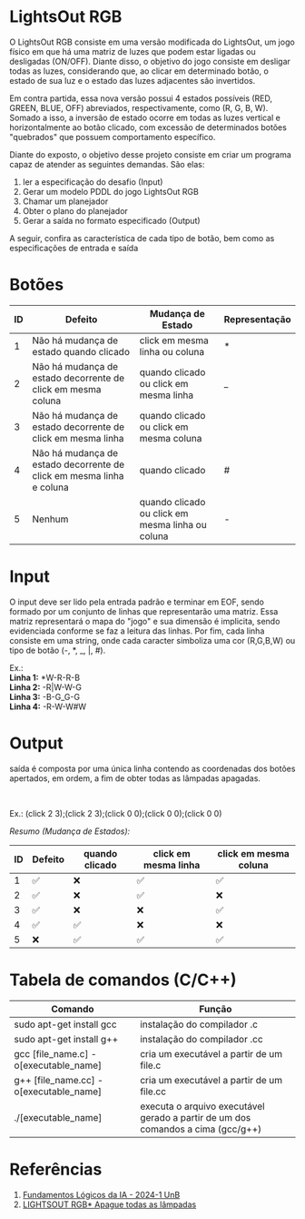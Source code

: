 # LightsOut RGB

<p>
 O LightsOut RGB consiste em uma versão modificada do LightsOut, um jogo físico em que há uma matriz de luzes que podem estar ligadas ou desligadas (ON/OFF). Diante disso, o objetivo do jogo consiste em desligar todas as luzes, considerando que, ao clicar em determinado botão, o estado de sua luz e o estado das luzes adjacentes são invertidos. 
</p>
 Em contra partida, essa nova versão possui 4 estados possíveis (RED, GREEN, BLUE, OFF) abreviados, respectivamente, como (R, G, B, W). Somado a isso, a inversão de estado ocorre em todas as luzes vertical e horizontalmente ao botão clicado, com excessão de determinados botões "quebrados" que possuem comportamento específico. 
<p>

<p>
 Diante do exposto, o objetivo desse projeto consiste em criar um programa capaz de atender as seguintes demandas. São elas: 
</p>

<ol>
<li>ler a especificação do desafio (Input)</li>
<li>Gerar um modelo PDDL do jogo LightsOut RGB</li>
<li>Chamar um planejador</li>
<li>Obter o plano do planejador</li>
<li>Gerar a saída no formato especificado (Output)</li>
</ol>

<p>
 A seguir, confira as característica de cada tipo de botão, bem como as especificações de entrada e saída
</p>

# Botões 

 ID |                               Defeito                                |                 Mudança de Estado                | Representação |
----| -------------------------------------------------------------------- | ------------------------------------------------ | ------------- |
1   |                Não há mudança de estado quando clicado               | click em mesma linha ou coluna                   |       *       |
2   |    Não há mudança de estado decorrente de click em mesma coluna      | quando clicado ou click em mesma linha           |       _       |
3   |    Não há mudança de estado decorrente de click em mesma linha       | quando clicado ou click em mesma coluna          |       |       |
4   | Não há mudança de estado decorrente de click em mesma linha e coluna | quando clicado                                   |       #       |
5   |                                 Nenhum                               | quando clicado ou click em mesma linha ou coluna |       -       |

# Input

<p>
 O input deve ser lido pela entrada padrão e terminar em EOF, sendo formado por um conjunto de linhas que representarão uma matriz. Essa matriz representará o mapa do "jogo" e sua dimensão é implicita, sendo evidenciada conforme se faz a leitura das linhas. Por fim, cada linha consiste em uma string, onde cada caracter simboliza uma cor (R,G,B,W) ou tipo de botão (-, *, _, |, #).
 </p>

<p>
Ex.:<br>
<strong>Linha 1:</strong> *W-R-R-B <br>
<strong>Linha 2:</strong> -R|W-W-G <br>
<strong>Linha 3:</strong> -B-G_G-G <br>
<strong>Linha 4:</strong> -R-W-W#W <br>
</p>

# Output

<p>
 saída é composta por uma única linha contendo as coordenadas dos botões apertados, em ordem, a fim de obter todas as lâmpadas apagadas.
</p>

<br>

<p>
 Ex.: (click 2 3);(click 2 3);(click 0 0);(click 0 0);(click 0 0)
</p>

<i>Resumo (Mudança de Estados):</i>

 ID |       Defeito      |    quando clicado  | click em mesma linha | click em mesma coluna |
----| ------------------ | ------------------ | -------------------- | --------------------- |
1   | :white_check_mark: |        :x:         |  :white_check_mark:  |  :white_check_mark:   |
2   | :white_check_mark: |        :x:         |  :white_check_mark:  |          :x:          |
3   | :white_check_mark: |        :x:         |         :x:          |  :white_check_mark:   |
4   | :white_check_mark: | :white_check_mark: |         :x:          |          :x:          |
5   |        :x:         | :white_check_mark: |  :white_check_mark:  |  :white_check_mark:   |

# Tabela de comandos (C/C++)

Comando   | Função
--------- | ------
sudo apt-get install gcc | instalação do compilador .c
sudo apt-get install g++ | instalação do compilador .cc
gcc [file_name.c] -o[executable_name] | cria um executável a partir de um file.c
g++ [file_name.cc] -o[executable_name] | cria um executável a partir de um file.cc
./[executable_name] | executa o arquivo executável gerado a partir de um dos comandos a cima (gcc/g++)

# Referências

<ol>
<li><a href="https://www.brunoribas.com.br/flia/2024-1/">Fundamentos Lógicos da IA - 2024-1
UnB</a></li>
<li><a href="https://www.brunoribas.com.br/flia/2024-1/lightsoutrgb.html">LIGHTSOUT RGB* Apague todas as lâmpadas</a></li>
<ol>

